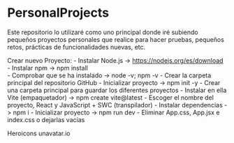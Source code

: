 # PersonalProjects

Este repositorio lo utilizaré como uno principal donde iré subiendo pequeños proyectos personales que realice para hacer pruebas, pequeños retos, prácticas de funcionalidades nuevas, etc.

Crear nuevo Proyecto:
    - Instalar Node.js -> https://nodejs.org/es/download
    - Instalar npm -> npm install   
    - Comprobar que se ha instalado -> node -v; npm -v
    - Crear la carpeta principal del repositorio GitHub
    - Inicializar proyecto -> npm init -y
    - Crear una carpeta principal para guardar los diferentes proyectos
    - Instalar en ella Vite (empaquetador) -> npm create vite@latest
    - Escoger el nombre del proyecto, React y JavaScript + SWC (transpilador)
    - Instalar dependencias -> npm i
    - Inicializar proyecto -> npm run dev
    - Eliminar App.css, App.jsx e index.css o dejarlas vacías

Heroicons
unavatar.io
